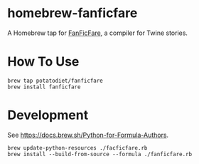 # homebrew-fanficfare

A Homebrew tap for [FanFicFare](https://github.com/JimmXinu/FanFicFare), a
compiler for Twine stories.

# How To Use

    brew tap potatodiet/fanficfare
    brew install fanficfare

# Development

See https://docs.brew.sh/Python-for-Formula-Authors.

    brew update-python-resources ./facficfare.rb
    brew install --build-from-source --formula ./fanficfare.rb
